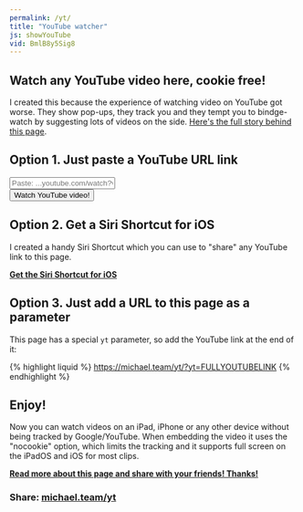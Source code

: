 ```yaml
---
permalink: /yt/
title: "YouTube watcher"
js: showYouTube
vid: BmlB8y5Sig8
---
```


<div id="yt"></div>

## Watch any YouTube video here, cookie free!

I created this because the experience of watching video on YouTube got worse. They show pop-ups, they track you and they tempt you to bindge-watch by suggesting lots of videos on the side. [Here's the full story behind this page][blog].

## Option 1. Just paste a YouTube URL link

<form name="link" onsubmit="showYouTube(true); return false;">
<div><input name="yt" type="text" value="" placeholder="Paste: ...youtube.com/watch?v=..."></div>
<div><button>Watch YouTube video!</button></div>
</form>

## Option 2. Get a Siri Shortcut for iOS

I created a handy Siri Shortcut which you can use to "share" any YouTube link to this page.

**[Get the Siri Shortcut for iOS][shortcut]**

## Option 3. Just add a URL to this page as a parameter

This page has a special `yt` parameter, so add the YouTube link at the end of it:

{% highlight liquid %}
https://michael.team/yt/?yt=FULLYOUTUBELINK
{% endhighlight %}

## Enjoy!

Now you can watch videos on an iPad, iPhone or any other device without being tracked by Google/YouTube. When embedding the video it uses the "nocookie" option, which limits the tracking and it supports full screen on the iPadOS and iOS for most clips.

**[Read more about this page and share with your friends! Thanks!][blog]**

### Share: [michael.team/yt](https://michael.team/yt/)

[blog]: https://michael.team/youtube/
[shortcut]: https://www.icloud.com/shortcuts/a45cec1e83944253b6c0bd3cb2915bc4

